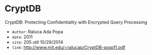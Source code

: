 # CryptDB

CryptDB: Protecting Confidentiality with Encrypted Query Processing

* `Author`: Raluca Ada Popa
* `date`: 2011
* `site`: 205 util 10/29/2014
* `link`: http://www.mit.edu/~ralucap/CryptDB-sosp11.pdf

